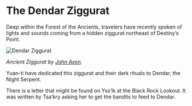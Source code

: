# The Dendar Ziggurat

Deep within the Forest of the Ancients, travelers have recently spoken of lights and sounds coming from a hidden ziggurat northeast of Destiny’s Point.

![Dendar Ziggurat](http://www.johnavonart.com/media/catalog/product/cache/1/image/1bb2cc093fde63bdc450bb6bdd1d7134/1/0/1000_Ancient-Ziggurat.jpg)

*Ancient Ziggurat by [John Avon](http://www.johnavonart.com).*

Yuan-ti have dedicated this ziggurat and their dark rituals to Dendar, the Night Serpent.

There is a letter that might be found on Yss’lk at the Black Rock Lookout. It was written by Tsa’kry asking her to get the bandits to feed to Dendar.
